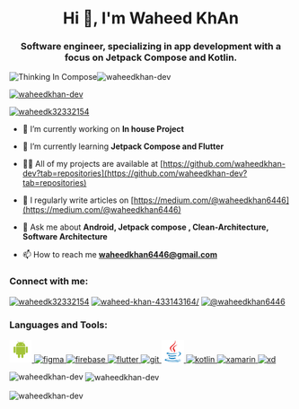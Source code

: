 <h1 align="center">Hi 👋, I'm Waheed KhAn</h1>
<h3 align="center">Software engineer, specializing in app development with a focus on Jetpack Compose and Kotlin.</h3>

<img align="left" alt="Thinking In Compose"  src="https://enacteservices.com/wp-content/themes/twentytwenty/images/hire-developer/animation_500_l4zc9j5g.gif">

<p align="left"> <img src="https://komarev.com/ghpvc/?username=waheedkhan-dev&label=Profile%20views&color=0e75b6&style=flat" alt="waheedkhan-dev" /> </p>

<p align="left"> <a href="https://github.com/ryo-ma/github-profile-trophy"><img src="https://github-profile-trophy.vercel.app/?username=waheedkhan-dev" alt="waheedkhan-dev" /></a> </p>

<p align="left"> <a href="https://twitter.com/waheedk32332154" target="blank"><img src="https://img.shields.io/twitter/follow/waheedk32332154?logo=twitter&style=for-the-badge" alt="waheedk32332154" /></a> </p>

- 🔭 I’m currently working on **In house Project**

- 🌱 I’m currently learning **Jetpack Compose and Flutter**

- 👨‍💻 All of my projects are available at [https://github.com/waheedkhan-dev?tab=repositories](https://github.com/waheedkhan-dev?tab=repositories)

- 📝 I regularly write articles on [https://medium.com/@waheedkhan6446](https://medium.com/@waheedkhan6446)

- 💬 Ask me about **Android, Jetpack compose , Clean-Architecture, Software Architecture**

- 📫 How to reach me **waheedkhan6446@gmail.com**

<h3 align="left">Connect with me:</h3>
<p align="left">
<a href="https://twitter.com/waheedk32332154" target="blank"><img align="center" src="https://raw.githubusercontent.com/rahuldkjain/github-profile-readme-generator/master/src/images/icons/Social/twitter.svg" alt="waheedk32332154" height="30" width="40" /></a>
<a href="https://linkedin.com/in/waheed-khan-433143164/" target="blank"><img align="center" src="https://raw.githubusercontent.com/rahuldkjain/github-profile-readme-generator/master/src/images/icons/Social/linked-in-alt.svg" alt="waheed-khan-433143164/" height="30" width="40" /></a>
<a href="https://medium.com/@waheedkhan6446" target="blank"><img align="center" src="https://raw.githubusercontent.com/rahuldkjain/github-profile-readme-generator/master/src/images/icons/Social/medium.svg" alt="@waheedkhan6446" height="30" width="40" /></a>
</p>

<h3 align="left">Languages and Tools:</h3>
<p align="left"> <a href="https://developer.android.com" target="_blank" rel="noreferrer"> <img src="https://raw.githubusercontent.com/devicons/devicon/master/icons/android/android-original-wordmark.svg" alt="android" width="40" height="40"/> </a> <a href="https://www.figma.com/" target="_blank" rel="noreferrer"> <img src="https://www.vectorlogo.zone/logos/figma/figma-icon.svg" alt="figma" width="40" height="40"/> </a> <a href="https://firebase.google.com/" target="_blank" rel="noreferrer"> <img src="https://www.vectorlogo.zone/logos/firebase/firebase-icon.svg" alt="firebase" width="40" height="40"/> </a> <a href="https://flutter.dev" target="_blank" rel="noreferrer"> <img src="https://www.vectorlogo.zone/logos/flutterio/flutterio-icon.svg" alt="flutter" width="40" height="40"/> </a> <a href="https://git-scm.com/" target="_blank" rel="noreferrer"> <img src="https://www.vectorlogo.zone/logos/git-scm/git-scm-icon.svg" alt="git" width="40" height="40"/> </a> <a href="https://www.java.com" target="_blank" rel="noreferrer"> <img src="https://raw.githubusercontent.com/devicons/devicon/master/icons/java/java-original.svg" alt="java" width="40" height="40"/> </a> <a href="https://kotlinlang.org" target="_blank" rel="noreferrer"> <img src="https://www.vectorlogo.zone/logos/kotlinlang/kotlinlang-icon.svg" alt="kotlin" width="40" height="40"/> </a> <a href="https://dotnet.microsoft.com/apps/xamarin" target="_blank" rel="noreferrer"> <img src="https://raw.githubusercontent.com/detain/svg-logos/780f25886640cef088af994181646db2f6b1a3f8/svg/xamarin.svg" alt="xamarin" width="40" height="40"/> </a> <a href="https://www.adobe.com/products/xd.html" target="_blank" rel="noreferrer"> <img src="https://cdn.worldvectorlogo.com/logos/adobe-xd.svg" alt="xd" width="40" height="40"/> </a> </p>

<p><img align="left" src="https://github-readme-stats.vercel.app/api/top-langs?username=waheedkhan-dev&show_icons=true&locale=en&layout=compact" alt="waheedkhan-dev" /></p>

<p>&nbsp;<img align="center" src="https://github-readme-stats.vercel.app/api?username=waheedkhan-dev&show_icons=true&locale=en" alt="waheedkhan-dev" /></p>

<p><img align="center" src="https://github-readme-streak-stats.herokuapp.com/?user=waheedkhan-dev&" alt="waheedkhan-dev" /></p>
